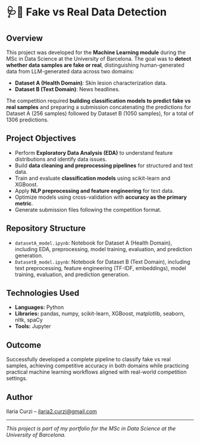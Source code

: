 # 🩺📰 Fake vs Real Data Detection

## Overview

This project was developed for the **Machine Learning module** during the MSc in Data Science at the University of Barcelona. The goal was to **detect whether data samples are fake or real**, distinguishing human-generated data from LLM-generated data across two domains:

- **Dataset A (Health Domain)**: Skin lesion characterization data.
- **Dataset B (Text Domain)**: News headlines.

The competition required **building classification models to predict fake vs real samples** and preparing a submission concatenating the predictions for Dataset A (256 samples) followed by Dataset B (1050 samples), for a total of 1306 predictions.

## Project Objectives

- Perform **Exploratory Data Analysis (EDA)** to understand feature distributions and identify data issues.
- Build **data cleaning and preprocessing pipelines** for structured and text data.
- Train and evaluate **classification models** using scikit-learn and XGBoost.
- Apply **NLP preprocessing and feature engineering** for text data.
- Optimize models using cross-validation with **accuracy as the primary metric**.
- Generate submission files following the competition format.

## Repository Structure

- `datasetA_model.ipynb`: Notebook for Dataset A (Health Domain), including EDA, preprocessing, model training, evaluation, and prediction generation.
- `DatasetB_model.ipynb`: Notebook for Dataset B (Text Domain), including text preprocessing, feature engineering (TF-IDF, embeddings), model training, evaluation, and prediction generation.

## Technologies Used

- **Languages:** Python
- **Libraries:** pandas, numpy, scikit-learn, XGBoost, matplotlib, seaborn, nltk, spaCy
- **Tools:** Jupyter

## Outcome

Successfully developed a complete pipeline to classify fake vs real samples, achieving competitive accuracy in both domains while practicing practical machine learning workflows aligned with real-world competition settings.

## Author

Ilaria Curzi – [ilaria2.curzi@gmail.com](mailto:ilaria2.curzi@gmail.com)

---

*This project is part of my portfolio for the MSc in Data Science at the University of Barcelona.*

